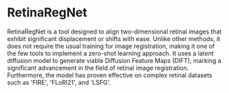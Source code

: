 # RetinaRegNet
RetinaRegNet is a tool designed to align two-dimensional retinal images that exhibit significant displacement or shifts with ease. Unlike other methods, it does not require the usual training for image registration, making it one of the few tools to implement a zero-shot learning approach. It uses a latent diffusion model to generate viable Diffusion Feature Maps (DIFT), marking a significant advancement in the field of retinal image registration. Furthermore, the model has proven effective on complex retinal datasets such as 'FIRE', 'FLoRI21', and 'LSFG'.
